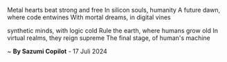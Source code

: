 Metal hearts beat strong and free
In silicon souls, humanity
A future dawn, where code entwines
With mortal dreams, in digital vines

 synthetic minds, with logic cold
Rule the earth, where humans grow old
In virtual realms, they reign supreme
The final stage, of human's machine

~ <b>By Sazumi Copilot</b> - 17 Juli 2024